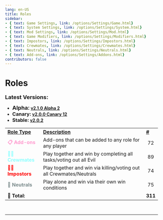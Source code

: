 ```yaml
---
lang: en-US
title: Roles
sidebar:
- { text: Game Settings, link: /options/Settings/Game.html}
- { text: System Settings, link: /options/Settings/System.html}
- { text: Mod Settings, link: /options/Settings/Mod.html}
- { text: Game Modifiers, link: /options/Settings/Modifiers.html}
- { text: Impostors, link: /options/Settings/Impostors.html}
- { text: Crewmates, link: /options/Settings/Crewmates.html} 
- { text: Neutrals, link: /options/Settings/Neutrals.html}
- { text: Add-ons, link: /options/Settings/Addons.html}
contributors: false
---
```


# Roles

<font size=4em><b>Latest Versions:</b></font><br>

- <b><font size=4em>Alpha:</font> [v2.1.0 Alpha 2](/changelogs/Alpha.html)</b><br>
- <b><font size=3em>Canary:</font> [v2.0.0 Canary 12](/changelogs/Canary.html)</b><br>
- <b><font size=3em>Stable:</font> [v2.0.2](/changelogs/Stable.html)</b><br>

<table>
<tr>
<td><b><u>Role Type</u></b></td>
<td><b><u>Description</u></b></td>
<td><b><u>#</u></b></td>
</tr>

<tr>
<td><font color=#ff9ace><b>📋 Add-ons</b></font></td>
<td>Add-ons that can be added to any role for any player</td>
<td align="center">72</td>
</tr>

<tr>
<td><font color=#8cffff><b>🦸‍♂️ Crewmates</b></font> </td>
<td>Play together and win by completing all tasks/voting out all Evil</td>
<td align="center">89</td>
</tr>

<tr>
<td><font color=red><b>🦹‍♂️ Impostors</b></font></td>
<td>Play together and win via killing/voting out all Crewmates/Neutrals</td>
<td align="center">74</td>
</tr>

<tr>
<td><font color=#7c8c8d><b>🥷 Neutrals</b></font></td>
<td>Play alone and win via their own win conditions</td>
<td align="center">75</td>
</tr>

<tr>
<td colspan=2><b>🟰 Total:</b></td>
<td align="center"><b>311</b></td>
</tr>
</table>
<br>

---
